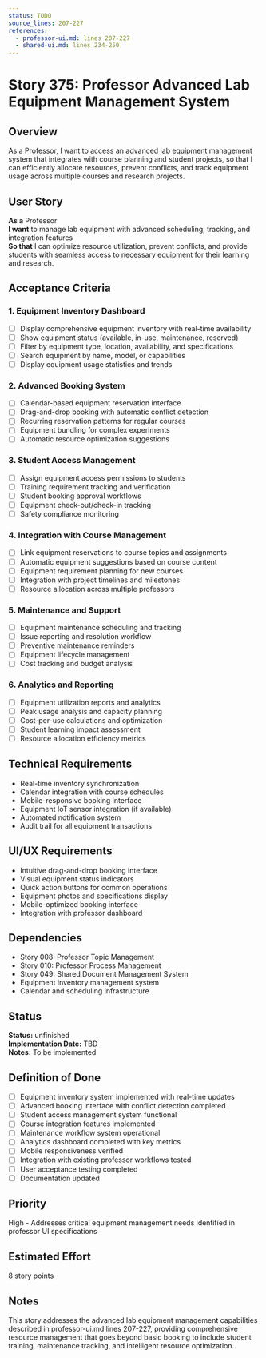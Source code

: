 ```yaml
---
status: TODO
source_lines: 207-227
references:
  - professor-ui.md: lines 207-227
  - shared-ui.md: lines 234-250
---
```


# Story 375: Professor Advanced Lab Equipment Management System

## Overview
As a Professor, I want to access an advanced lab equipment management system that integrates with course planning and student projects, so that I can efficiently allocate resources, prevent conflicts, and track equipment usage across multiple courses and research projects.

## User Story
**As a** Professor  
**I want** to manage lab equipment with advanced scheduling, tracking, and integration features  
**So that** I can optimize resource utilization, prevent conflicts, and provide students with seamless access to necessary equipment for their learning and research.

## Acceptance Criteria

### 1. Equipment Inventory Dashboard
- [ ] Display comprehensive equipment inventory with real-time availability
- [ ] Show equipment status (available, in-use, maintenance, reserved)
- [ ] Filter by equipment type, location, availability, and specifications
- [ ] Search equipment by name, model, or capabilities
- [ ] Display equipment usage statistics and trends

### 2. Advanced Booking System
- [ ] Calendar-based equipment reservation interface
- [ ] Drag-and-drop booking with automatic conflict detection
- [ ] Recurring reservation patterns for regular courses
- [ ] Equipment bundling for complex experiments
- [ ] Automatic resource optimization suggestions

### 3. Student Access Management
- [ ] Assign equipment access permissions to students
- [ ] Training requirement tracking and verification
- [ ] Student booking approval workflows
- [ ] Equipment check-out/check-in tracking
- [ ] Safety compliance monitoring

### 4. Integration with Course Management
- [ ] Link equipment reservations to course topics and assignments
- [ ] Automatic equipment suggestions based on course content
- [ ] Equipment requirement planning for new courses
- [ ] Integration with project timelines and milestones
- [ ] Resource allocation across multiple professors

### 5. Maintenance and Support
- [ ] Equipment maintenance scheduling and tracking
- [ ] Issue reporting and resolution workflow
- [ ] Preventive maintenance reminders
- [ ] Equipment lifecycle management
- [ ] Cost tracking and budget analysis

### 6. Analytics and Reporting
- [ ] Equipment utilization reports and analytics
- [ ] Peak usage analysis and capacity planning
- [ ] Cost-per-use calculations and optimization
- [ ] Student learning impact assessment
- [ ] Resource allocation efficiency metrics

## Technical Requirements
- Real-time inventory synchronization
- Calendar integration with course schedules
- Mobile-responsive booking interface
- Equipment IoT sensor integration (if available)
- Automated notification system
- Audit trail for all equipment transactions

## UI/UX Requirements
- Intuitive drag-and-drop booking interface
- Visual equipment status indicators
- Quick action buttons for common operations
- Equipment photos and specifications display
- Mobile-optimized booking interface
- Integration with professor dashboard

## Dependencies
- Story 008: Professor Topic Management
- Story 010: Professor Process Management
- Story 049: Shared Document Management System
- Equipment inventory management system
- Calendar and scheduling infrastructure


## Status
**Status:** unfinished  
**Implementation Date:** TBD  
**Notes:** To be implemented
## Definition of Done
- [ ] Equipment inventory system implemented with real-time updates
- [ ] Advanced booking interface with conflict detection completed
- [ ] Student access management system functional
- [ ] Course integration features implemented
- [ ] Maintenance workflow system operational
- [ ] Analytics dashboard completed with key metrics
- [ ] Mobile responsiveness verified
- [ ] Integration with existing professor workflows tested
- [ ] User acceptance testing completed
- [ ] Documentation updated

## Priority
High - Addresses critical equipment management needs identified in professor UI specifications

## Estimated Effort
8 story points

## Notes
This story addresses the advanced lab equipment management capabilities described in professor-ui.md lines 207-227, providing comprehensive resource management that goes beyond basic booking to include student training, maintenance tracking, and intelligent resource optimization.